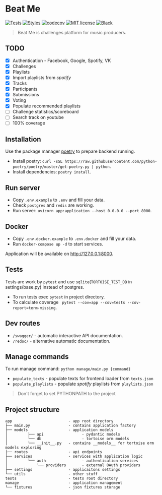 # Beat Me

[![Tests](https://github.com/beatMeDev/beatMeBackend/workflows/tests/badge.svg)](https://github.com/beatMeDev/beatMeBackend/actions?query=workflow%3Atests)
[![Styles](https://github.com/beatMeDev/beatMeBackend/workflows/styles/badge.svg)](https://github.com/beatMeDev/beatMeBackend/actions?query=workflow%3Astyles)
[![codecov](https://codecov.io/gh/beatMeDev/beatMeBackend/branch/master/graph/badge.svg)](https://codecov.io/gh/beatMeDev/beatMeBackend)
[![MIT license](https://img.shields.io/badge/License-MIT-blue.svg)](https://github.com/beatMeDev/beatMeBackend/blob/master/LICENSE)
[![Black](https://img.shields.io/badge/code%20style-black-000000.svg)](https://github.com/psf/black)


> Beat Me is challenges platform for music producers.

## TODO

- [x] Authentication - Facebook, Google, Spotify, VK
- [x] Challenges
- [x] Playlists
- [x] Import playlists from *spotify*
- [x] Tracks
- [x] Participants
- [x] Submissions
- [x] Voting
- [x] Populate recommended playlists
- [ ] Challenge statistics/scoreboard
- [ ] Search track on youtube
- [ ] 100% coverage

## Installation

Use the package manager [poetry](https://python-poetry.org/) to prepare backend running.

- Install poetry: `curl -sSL https://raw.githubusercontent.com/python-poetry/poetry/master/get-poetry.py | python`.
- Install dependencies: `poetry install`.

## Run server

- Copy `.env.example` to `.env` and fill your data.
- Check `postgres` and `redis` are working.
- Run server: `uvicorn app:application --host 0.0.0.0 --port 8000`.

## Docker

- Copy `.env.docker.example` to `.env.docker` and fill your data.
- Run `docker-compose up -d` to start services.

Application will be available on http://127.0.0.1:8000.

## Tests

Tests are work by `pytest` and use `sqlite`(`TORTOISE_TEST_DB` in settings/base.py) instead of postgres.

- To run tests exec `pytest` in project directory.
- To calculate coverage ` pytest --cov=app --cov=tests --cov-report=term-missing`.

## Dev routes

- `/swagger/` - automatic interactive API documentation.
- `/redoc/` - alternative automatic documentation.

## Manage commands
To run manage command: `python manage/main.py {command}`

- `populate_texts` - populate texts for frontend loader from `texts.json`
- `populate_playlists` - populate *spotify* playlists from `playlists.json`

> Don't forget to set PYTHONPATH to the project

## Project structure

```
app                         - app root directory
├── main.py                 - contains application factory
├── models                  - application models
│         ├── api                 - pydantic models
│         └── db                  - tortoise orm models
│         └── __init__.py   - contains __models__ for tortoise orm models exploring
├── routes                  - api endpoints
├── services                - services with application logic
│         └── auth                - authentication services
│             └── providers       - external OAuth providers
├── settings                - applicaitons settings
└── utils                   - other stuff
tests                       - tests root directory
manage                      - application management
└── fixtures                - json fixtures storage
```
